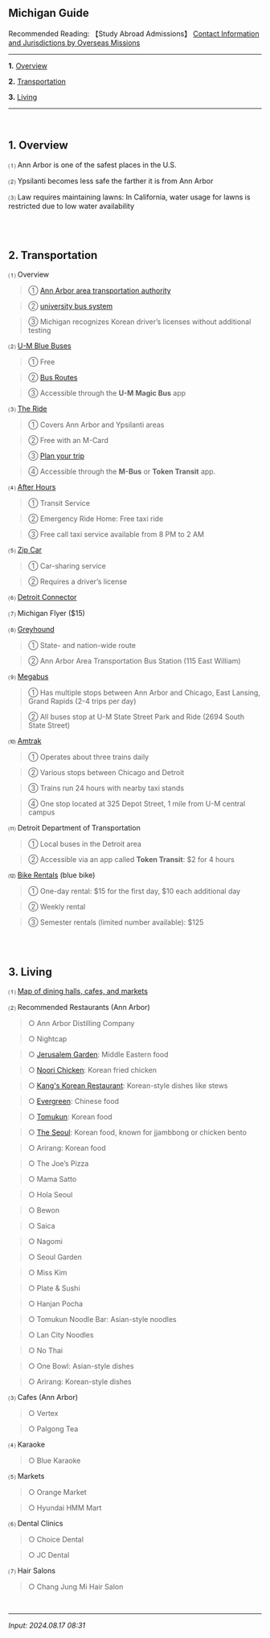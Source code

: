 ## **Michigan Guide**

Recommended Reading: 【Study Abroad Admissions】 [Contact Information and Jurisdictions by Overseas Missions](https://jb243.github.io/pages/1889)

---

**1.** [Overview](#1-overview)

**2.** [Transportation](#2-transportation)

**3.** [Living](#3-living)

---

<br>

## **1. Overview**

 ⑴ Ann Arbor is one of the safest places in the U.S.

 ⑵ Ypsilanti becomes less safe the farther it is from Ann Arbor

 ⑶ Law requires maintaining lawns: In California, water usage for lawns is restricted due to low water availability

<br>

<br>

## **2. Transportation**

⑴ Overview

> ① [Ann Arbor area transportation authority](https://www.theride.org/)

> ② [university bus system](https://ltp.umich.edu/campus-transit/)

> ③ Michigan recognizes Korean driver’s licenses without additional testing

⑵ [U-M Blue Buses](https://ltp.umich.edu/)

> ① Free

> ② [Bus Routes](https://ltp.umich.edu/campus-transit/routes-and-schedules/)

> ③ Accessible through the **U-M Magic Bus** app

⑶ [The Ride](https://www.theride.org/)

> ① Covers Ann Arbor and Ypsilanti areas

> ② Free with an M-Card

> ③ [Plan your trip](https://www.theride.org/how-ride/plan-your-trip)

> ④ Accessible through the **M-Bus** or **Token Transit** app.

⑷ [After Hours](https://ltp.umich.edu/campus-transit/after-hours/)

> ① Transit Service

> ② Emergency Ride Home: Free taxi ride

> ③ Free call taxi service available from 8 PM to 2 AM

⑸ [Zip Car](https://www.zipcar.com/universities/university-of-michigan)

> ① Car-sharing service

> ② Requires a driver’s license

⑹ [Detroit Connector](https://bustickets.com/carriers/detroit-connector)

⑺ Michigan Flyer ($15)

⑻ [Greyhound](https://www.greyhound.com/)

> ① State- and nation-wide route

> ② Ann Arbor Area Transportation Bus Station (115 East William)

⑼ [Megabus](https://us.megabus.com/)

> ① Has multiple stops between Ann Arbor and Chicago, East Lansing, Grand Rapids (2-4 trips per day)

> ② All buses stop at U-M State Street Park and Ride (2694 South State Street)

⑽ [Amtrak](https://www.amtrak.com/home.html)

> ① Operates about three trains daily

> ② Various stops between Chicago and Detroit

> ③ Trains run 24 hours with nearby taxi stands

> ④ One stop located at 325 Depot Street, 1 mile from U-M central campus

⑾ Detroit Department of Transportation

> ① Local buses in the Detroit area

> ② Accessible via an app called **Token Transit**: $2 for 4 hours

⑿ [Bike Rentals](https://recsports.umich.edu/rentals/) (blue bike)

> ① One-day rental: $15 for the first day, $10 each additional day

> ② Weekly rental

> ③ Semester rentals (limited number available): $125

<br>

<br>

## **3. Living**

⑴ [Map of dining halls, cafes, and markets](https://dining.umich.edu/menus-locations/#:~:text=Withmanydininghallsresidential,grilledormadetoorder)

⑵ Recommended Restaurants (Ann Arbor)

> ○ Ann Arbor Distilling Company

> ○ Nightcap

> ○ [Jerusalem Garden](https://maps.app.goo.gl/8LTd7xePfQ6dK5ny6?g_st=ic): Middle Eastern food

> ○ [Noori Chicken](https://maps.app.goo.gl/ruYAwmuqFsy73P667?g_st=ic): Korean fried chicken

> ○ [Kang's Korean Restaurant](https://maps.app.goo.gl/SrPYnSKnSxpi7Jyp9?g_st=ic): Korean-style dishes like stews

> ○ [Evergreen](https://maps.app.goo.gl/1TGpxoAURaXnMVqz7?g_st=ic): Chinese food

> ○ [Tomukun](https://maps.app.goo.gl/xZUUBHRDNcVaJvfGA?g_st=ic): Korean food

> ○ [The Seoul](https://maps.app.goo.gl/qTmw5feRgJRwaya56?g_st=ic): Korean food, known for jjambbong or chicken bento

> ○ Arirang: Korean food

> ○ The Joe’s Pizza

> ○ Mama Satto

> ○ Hola Seoul

> ○ Bewon

> ○ Saica

> ○ Nagomi

> ○ Seoul Garden

> ○ Miss Kim

> ○ Plate & Sushi

> ○ Hanjan Pocha

> ○ Tomukun Noodle Bar: Asian-style noodles

> ○ Lan City Noodles

> ○ No Thai

> ○ One Bowl: Asian-style dishes

> ○ Arirang: Korean-style dishes

⑶ Cafes (Ann Arbor)

> ○ Vertex

> ○ Palgong Tea

⑷ Karaoke

> ○ Blue Karaoke

⑸ Markets

> ○ Orange Market

> ○ Hyundai HMM Mart

⑹ Dental Clinics

> ○ Choice Dental

> ○ JC Dental

⑺ Hair Salons

> ○ Chang Jung Mi Hair Salon

<br>

---

_Input: 2024.08.17 08:31_
